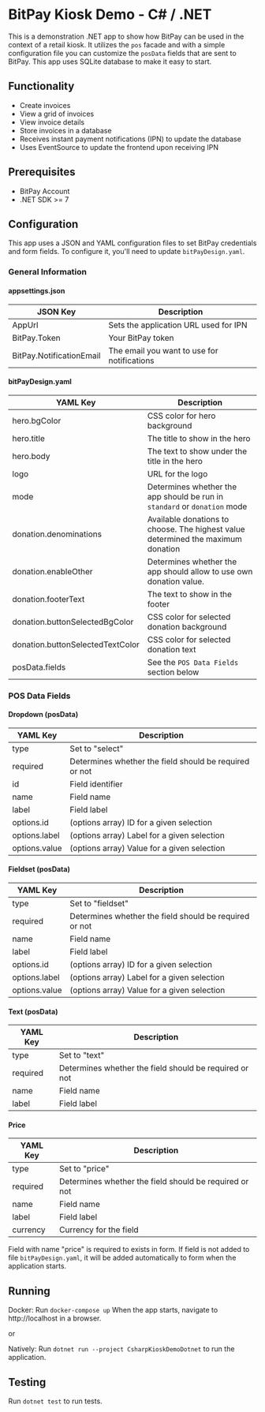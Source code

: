 # BitPay Kiosk Demo - C# / .NET

This is a demonstration .NET app to show how BitPay can be used in the
context of a retail kiosk. It utilizes the `pos` facade and with a simple
configuration file you can customize the `posData` fields that are sent to
BitPay. This app uses SQLite database to make it easy to start.

## Functionality

- Create invoices
- View a grid of invoices
- View invoice details
- Store invoices in a database
- Receives instant payment notifications (IPN) to update the database
- Uses EventSource to update the frontend upon receiving IPN

## Prerequisites

- BitPay Account
- .NET SDK >= 7

## Configuration

This app uses a JSON and YAML configuration files to set BitPay credentials and form fields. 
To configure it, you'll need to update `bitPayDesign.yaml`.

### General Information

#### appsettings.json

| JSON Key                                | Description                                             |
|-----------------------------------------| ------------------------------------------------------- |
| AppUrl                                  | Sets the application URL used for IPN                   |
| BitPay.Token                            | Your BitPay token                                       |
| BitPay.NotificationEmail                | The email you want to use for notifications             |

#### bitPayDesign.yaml

| YAML Key                                | Description                                                                      |
|-----------------------------------------| -------------------------------------------------------------------------------- |
| hero.bgColor                            | CSS color for hero background                                                    |
| hero.title                              | The title to show in the hero                                                    |
| hero.body                               | The text to show under the title in the hero                                     |
| logo                                    | URL for the logo                                                                 |
| mode                                    | Determines whether the app should be run in `standard` or `donation` mode        |
| donation.denominations                  | Available donations to choose. The highest value determined the maximum donation |
| donation.enableOther                    | Determines whether the app should allow to use own donation value.               |
| donation.footerText                     | The text to show in the footer                                                   |
| donation.buttonSelectedBgColor          | CSS color for selected donation background                                       |
| donation.buttonSelectedTextColor        | CSS color for selected donation text                                             |
| posData.fields                          | See the `POS Data Fields` section below                                          |

### POS Data Fields

#### Dropdown (posData)

| YAML Key                                | Description                                            |
|-----------------------------------------| ------------------------------------------------------ |
| type                                    | Set to "select"                                        |
| required                                | Determines whether the field should be required or not |
| id                                      | Field identifier                                       |
| name                                    | Field name                                             |
| label                                   | Field label                                            |
| options.id                              | (options array) ID for a given selection               |
| options.label                           | (options array) Label for a given selection            |
| options.value                           | (options array) Value for a given selection            |

#### Fieldset (posData)

| YAML Key                                | Description                                            |
|-----------------------------------------| ------------------------------------------------------ |
| type                                    | Set to "fieldset"                                      |
| required                                | Determines whether the field should be required or not |
| name                                    | Field name                                             |
| label                                   | Field label                                            |
| options.id                              | (options array) ID for a given selection               |
| options.label                           | (options array) Label for a given selection            |
| options.value                           | (options array) Value for a given selection            |

#### Text (posData)

| YAML Key                                | Description                                            |
|-----------------------------------------| ------------------------------------------------------ |
| type                                    | Set to "text"                                          |
| required                                | Determines whether the field should be required or not |
| name                                    | Field name                                             |
| label                                   | Field label                                            |

#### Price

| YAML Key                                | Description                                            |
|-----------------------------------------| ------------------------------------------------------ |
| type                                    | Set to "price"                                         |
| required                                | Determines whether the field should be required or not |
| name                                    | Field name                                             |
| label                                   | Field label                                            |
| currency                                | Currency for the field                                 |

Field with name "price" is required to exists in form. 
If field is not added to file `bitPayDesign.yaml`, it will be added automatically to form when the application starts.

## Running

Docker:
Run `docker-compose up`
When the app starts, navigate to http://localhost in a browser.

or

Natively: 
Run `dotnet run --project CsharpKioskDemoDotnet` to run the application.

## Testing

Run `dotnet test` to run tests.